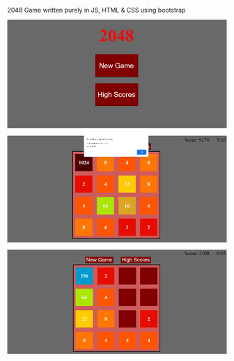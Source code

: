 2048 Game written purely in JS, HTML & CSS using bootstrap

![Screenshot](images/s1.png)


![Screenshot](images/s2.png)


![Screenshot](images/s3.png)

